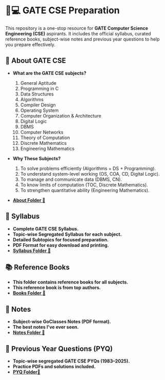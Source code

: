 # 📘💻 GATE CSE Preparation

This repository is a one-stop resource for __GATE Computer Science Engineering (CSE)__ aspirants. It includes the official syllabus, curated reference books, subject-wise notes and previous year questions to help you prepare effectively.

## 🎯 About GATE CSE

* __What are the GATE CSE subjects?__
    1. General Aptitude
    2. Programming in C
    3. Data Structures
    4. Algorithms
    5. Compiler Design
    6. Operating System
    7. Computer Organization & Architecture
    8. Digital Logic
    9. DBMS
    10. Computer Networks
    11. Theory of Computation
    12. Discrete Mathematics
    13. Engineering Mathematics

* __Why These Subjects?__
    1. To solve problems efficiently (Algorithms + DS + Programming).
    2. To understand system-level working (OS, COA, CD, Digital Logic).
    3. To manage and communicate data (DBMS, CN).
    4. To know limits of computation (TOC, Discrete Mathematics).
    5. To strengthen quantitative ability (Engineering Mathematics).

* __[About Folder 📌](https://github.com/meetawarahul/GATE-CSE/tree/master/01.GATE%20(ABOUT))__

## 📑 Syllabus

* __Complete GATE CSE Syllabus.__
* __Topic-wise Segregated Syllabus for each subject.__
* __Detailed Subtopics for focused preparation.__
* __PDF Format for easy download and printing.__
* __[Syllabus Folder 📌](https://github.com/meetawarahul/GATE-CSE/tree/master/02.GATE%20(SYLLABUS))__

## 📚 Reference Books

* __This folder contains reference books for all subjects.__
* __This reference book is from top authors.__
* __[Books Folder 📌](https://github.com/meetawarahul/GATE-CSE/tree/master/03.GATE%20(REFERENCE%20BOOKS))__

## 📝 Notes
* __Subject-wise GoClasses Notes (PDF format).__
* __The best notes I've ever seen.__
* __[Notes Folder 📌](https://github.com/meetawarahul/GATE-CSE/tree/master/04.GATE%20(GO%20CLASSES%20COURSE%20NOTES))__

## 📂 Previous Year Questions (PYQ)
* __Topic-wise segregated GATE CSE PYQs (1983–2025).__
* __Practice PDFs and solutions included.__
* __[PYQ Folder📌](https://github.com/meetawarahul/GATE-CSE/tree/master/05.GATE%20(PYQ))__